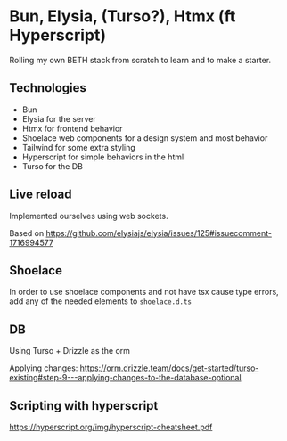 # Bun, Elysia, (Turso?), Htmx (ft Hyperscript)

Rolling my own BETH stack from scratch to learn and to make a starter.

## Technologies

- Bun
- Elysia for the server
- Htmx for frontend behavior
- Shoelace web components for a design system and most behavior
- Tailwind for some extra styling
- Hyperscript for simple behaviors in the html
- Turso for the DB

## Live reload

Implemented ourselves using web sockets.

Based on https://github.com/elysiajs/elysia/issues/125#issuecomment-1716994577

## Shoelace

In order to use shoelace components and not have tsx cause type errors, add any of the needed elements to `shoelace.d.ts`

## DB

Using Turso + Drizzle as the orm

Applying changes: https://orm.drizzle.team/docs/get-started/turso-existing#step-9---applying-changes-to-the-database-optional

## Scripting with hyperscript

https://hyperscript.org/img/hyperscript-cheatsheet.pdf
